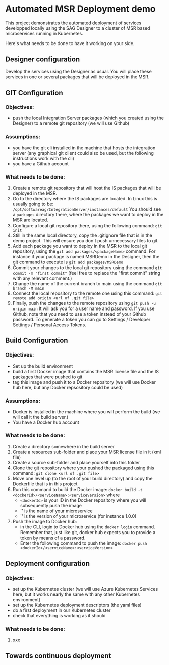 # Automated MSR Deployment demo

This project demonstrates the automated deployment of services developped locally using the SAG Designer to a cluster of MSR based microservices running in Kubernetes.

Here's what needs to be done to have it working on your side.

## Designer configuration

Develop the services using the Designer as usual. You will place these services in one or several packages that will be deployed in the MSR.

## GIT Configuration

### Objectives: 
- push the local Integration Server packages (which you created using the Designer) to a remote git repository (we will use Github)

### Assumptions:
- you have the git cli installed in the machine that hosts the integration server (any graphical git client could also be used, but the following instructions work with the cli)
- you have a Github account

### What needs to be done:
1.  Create a remote git repository that will host the IS packages that will be deployed in the MSR.
2.  Go to the directory where the IS packages are located. In Linux this is usually going to be: `/opt/softwareag/IntegrationServer/instances/default`
    You should see a `packages` directory there, where the packages we want to deploy in the MSR are located.
3.  Configure a local git repository there, using the following command: `git init`
4.  Still in the same local directory, copy the .gitignore file that is in the demo project. This will ensure you don't push unnecessary files to git.
5.  Add each package you want to deploy in the MSR to the local git repository, using the `git add packages/<packageName>` command.
    For instance if your package is named MSRDemo in the Designer, then the git command to execute is `git add packages/MSRDemo`
6.  Commit your changes to the local git repository using the command `git commit -m "first commit"` (feel free to replace the "first commit" string with any relevant comment.)
7.  Change the name of the current branch to main using the command `git branch -M main`
8.  Connect the local repository to the remote one using this command: `git remote add origin <url of .git file>`
9.  Finally, push the changes to the remote repository using `git push -u origin main`
    It will ask you for a user name and password. If you use Github, note that you need to use a token instead of your Github password. To generate a token you can go to Settings / Developer Settings / Personal Access Tokens.

## Build Configuration

### Objectives: 
-   Set up the build environment
-   build a first Docker image that contains the MSR license file and the IS packages that were pushed to git
-   tag this image and push it to a Docker repository (we will use Docker hub here, but any Docker repsository could be used)

### Assumptions:
-   Docker is installed in the machine where you will perform the build (we will call it the build server.)
-   You have a Docker hub account

### What needs to be done:
1.  Create a directory somewhere in the build server
2.  Create a resources sub-folder and place your MSR license file in it (xml file)
3.  Create a source sub-folder and place yourself into this folder
4.  Clone the git repository where your pushed the packaged using this command: `git clone <url of .git file>`
5.  Move one level up (to the root of your build directory) and copy the Dockerfile that is in this project
6.  Run this command to build the Docker image: `docker build -t <dockerId>/<serviceName>:<serviceVersion>` where
    - `<dockerId>` is your ID in the Docker repository where you will subsequently push the image
    - `<serviceName>' is the name of your microservice
    - `<serviceVersion>' is the version of your microservice (for instance 1.0.0)
7.  Push the image to Docker hub: 
    - in the CLI, login to Docker hub using the `docker login` command. Remember that, just like git, docker hub expects you to provide a token by means of a password.
    - Enter the following command to push the image: `docker push <dockerId>/<serviceName>:<serviceVersion>`

## Deployment configuration

### Objectives: 
-   set up the Kubernetes cluster (we will use Azure Kubernetes Services here, but it works nearly the same with any other Kubernetes environment)
-   set up the Kubernetes deployment descriptors (the yaml files)
-   do a first deployment in our Kubernetes cluster
-   check that everything is working as it should

### What needs to be done:
1.  xxx

## Towards continuous deployment
